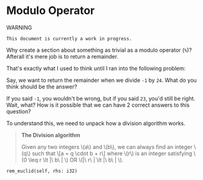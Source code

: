 # Modulo Operator

<div class="warning">
    WARNING

    This document is currently a work in progress.

</div>

Why create a section about something as trivial as a modulo operator (`%`)? Afterall it's mere job is to return a remainder.

That's exactly what I used to think until I ran into the following problem:

Say, we want to return the remainder when we divide `-1` by `24`. What do you think should be the answer?

If you said `-1`, you wouldn't be wrong, but if you said `23`, you'd still be right. Wait, what? How is it possible that we can have 2 correct answers to this question?

To understand this, we need to unpack how a division algorithm works.

> **The Division algorithm**
>
> Given any two integers \\(a\\) and \\(b\\), we can always find an integer \\(q\\) such that \\[a = q \cdot b + r\\] where \\(r\\) is an integer satisfying \\(0 \leq r \lt |\ b\ | \\) OR \\(|\ r\ | \lt |\ b\ | \\).

`rem_euclid(self, rhs: i32)`
